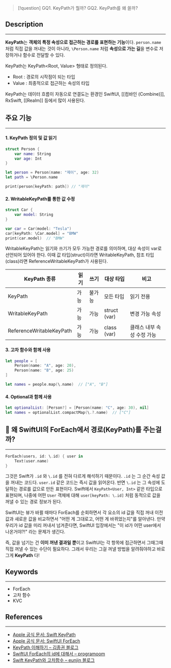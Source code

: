 >[!question] 
>GQ1. KeyPath가 뭘까?
GQ2. KeyPath를 왜 쓸까?

## Description
---
**KeyPath**는 **객체의 특정 속성으로 접근하는 경로를 표현하는 기능**이다. 
`person.name` 처럼 직접 값을 꺼내는 것이 아니라, `\Person.name` 처럼 **속성으로 가는 길**을 변수로 저장하거나 함수로 전달할 수 있다.

KeyPath는 KeyPath<Root, Value> 형태로 정의된다.
- Root : 경로의 시작점이 되는 타입
- Value : 최종적으로 접근하는 속성의 타입

KeyPath는 데이터 흐름이 자동으로 연결도는 환경인 SwiftUI, [[컴바인 (Combine)]], RxSwift, [[Realm]] 등에서 많이 사용된다.

## 주요 기능
---
#### 1. KeyPath 정의 및 값 읽기
```Swift
struct Person {
	var name: String
	var age: Int
}

let person = Person(name: "제이", age: 32)
let path = \Person.name

print(person[keyPath: path]) // "제이"
```

#### 2. WritableKeyPath를 통한 값 수정
```Swift
struct Car {
    var model: String
}

var car = Car(model: "Tesla")
car[keyPath: \Car.model] = "BMW"
print(car.model)  // "BMW"
```

WritableKeyPath는 읽기와 쓰기가 모두 가능한 경로를 의미하며, 대상 속성이 var로 선언되어 있어야 한다. 이때 값 타입(struct)이라면 WritableKeyPath, 참조 타입(class)라면 ReferenceWritableKeyPath가 사용된다.

| **KeyPath 종류**           | **읽기** | **쓰기** | **대상 타입**    | **비고**          |
| ------------------------ | ------ | ------ | ------------ | --------------- |
| KeyPath                  | 가능     | 불가능    | 모든 타입        | 읽기 전용           |
| WritableKeyPath          | 가능     | 가능     | struct (var) | 변경 가능 속성        |
| ReferenceWritableKeyPath | 가능     | 가능     | class (var)  | 클래스 내부 속성 수정 가능 |

#### 3. 고차 함수와 함께 사용
```Swift
let people = [
    Person(name: "A", age: 20),
    Person(name: "B", age: 25)
]

let names = people.map(\.name)  // ["A", "B"]
```

#### 4. Optional과 함께 사용
```Swift
let optionalList: [Person?] = [Person(name: "C", age: 30), nil]
let names = optionalList.compactMap(\.?.name)  // ["C"]
```

## 📌  왜 SwiftUI의 ForEach에서 경로(KeyPath)를 주는걸까?
---
```Swift
ForEach(users, id: \.id) { user in
    Text(user.name)
}
```

그것은 Swift가 `.id` 와 `\.id` 를 전혀 다르게 해석하기 때문이다.
`.id` 는 그 순간 속성 값을 꺼내는 코드다.  `user.id` 같은 코드는 즉시 값을 읽어온다.
반면 `\.id` 는 그 속성에 도달하는 경로를 값으로 만든 표현이다. Swift에서 `KeyPath<User, Int>` 같은 타입으로 표현되며, 나중에 어떤 `User` 객체에 대해 `user[keyPath: \.id]` 처럼 동적으로 값을 꺼낼 수 있는 경로 정보가 된다.

SwiftUI는 뷰가 바뀔 때마다 ForEach를 순회하면서 각 요소의 id 값을 직접 꺼내 이전 값과 새로운 값을 비교하면서 "어떤 게 그대로고, 어떤 게 바뀌었는지"를 알아낸다. 만약 우리가 id 값을 미리 꺼내서 넘겨준다면, SwiftUI 입장에서는 "이 id가 어떤 user에서 나온거야?!" 라는 문제가 생긴다.

즉, 값을 넘기는 건 **이미 꺼낸 결과일 뿐**이고 SwiftUI는 각 항목에 접근하면서 그때그때 직접 꺼낼 수 있는 수단이 필요하다. 그래서 우리는 그걸 꺼낼 방법을 알려줘야하고 바로 그게 **KeyPath** 다!

## Keywords
---
- ForEach
- 고차 함수
- KVC

## References
---
-  [Apple 공식 문서: Swift KeyPath](https://developer.apple.com/documentation/swift/keypath)
- [Apple 공식 문서: SwiftUI ForEach](https://developer.apple.com/documentation/swiftui/foreach)
- [KeyPath 이해하기 – 김종권 블로그](https://ios-development.tistory.com/982)
- [SwiftUI ForEach의 id에 대해서 – programoom](https://littlemoom.tistory.com/5)
- [Swift KeyPath와 고차함수 – eunjin 블로그](https://eunjin3786.tistory.com/590)

